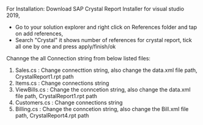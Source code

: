 For Installation: Download SAP Crystal Report Installer for visual studio 2019,
- Go to your solution explorer and right click on References folder and tap on add references,
- Search "Crystal" it shows number of references for crystal report, tick all one by one and press apply/finish/ok
  
Channge the all Connection string from below listed files:
1. Sales.cs : Change connecttion string, also change the data.xml file path, CrystalReport1.rpt path 
2. Items.cs : Change connections string
3. ViewBills.cs : Change the conncetion string, also change the data.xml file path, CrystalReport1.rpt path
4. Customers.cs : Change connections string
5. Billing.cs : Change the conncetion string, also change the Bill.xml file path, CrystalReport4.rpt path
